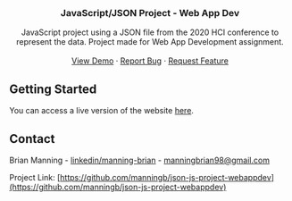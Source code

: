 <br />
<p align="center">
  <h3 align="center">JavaScript/JSON Project - Web App Dev</h3>

  <p align="center">
    JavaScript project using a JSON file from the 2020 HCI conference to represent the data. Project made for Web App Development assignment.
    <br />
    <br />
    <a href="http://manningb.com/json-js-project-webappdev/">View Demo</a>
    ·
    <a href="https://github.com/manningb/json-js-project-webappdev/issues">Report Bug</a>
    ·
    <a href="https://github.com/manningb/json-js-project-webappdev/issues">Request Feature</a>
  </p>
</p>

<!-- GETTING STARTED -->
## Getting Started

You can access a live version of the website [here](https://manningb.github.io/json-js-project-webappdev/).

<!-- CONTACT -->
## Contact

Brian Manning - [linkedin/manning-brian](https://www.linkedin.com/in/manning-brian/) - manningbrian98@gmail.com

Project Link: [https://github.com/manningb/json-js-project-webappdev](https://github.com/manningb/json-js-project-webappdev)
